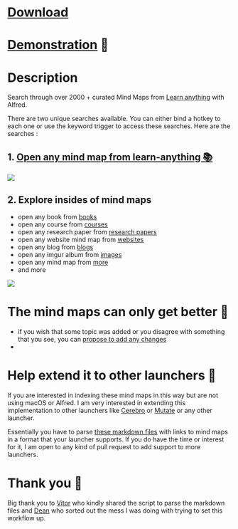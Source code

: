 # [Download](https://www.dropbox.com/s/z5xijk1rcbuwljf/knowledge%20map.alfredworkflow?dl=1)

# [Demonstration](http://quick.as/b1gwsneao) 🚀

# Description

Search through  over 2000 + curated Mind Maps from [Learn anything](https://github.com/nikitavoloboev/learn-anything) with Alfred.

There are two unique searches available. You can either bind a hotkey to each one or use the keyword trigger to access these searches. Here are the searches : 

## 1. [Open any mind map from learn-anything 📚](learn-anything.xyz)

![](http://i.imgur.com/SymyfvG.png)

## 2. Explore insides of mind maps

- open any book from [books](http://nikitavoloboev.xyz/knowledge-map/research/books/)
- open any course from [courses](http://nikitavoloboev.xyz/knowledge-map/research/courses/)
- open any research paper from [research papers](http://nikitavoloboev.xyz/knowledge-map/research/research-papers/)
- open any website mind map from [websites](http://nikitavoloboev.xyz/knowledge-map/research/websites/)
- open any blog from [blogs](https://my.mindnode.com/Lr33AxQg1yTrPzYJrAbFD7E6Wr7cM6YyoUfXaEzp#-1373.6,-2223.5,2)
- open any imgur album from [images](https://my.mindnode.com/mTasm9Ay8VtFs7fHRPDUSdEMqHExtjpcgwjBeUTC#108.8,-1795.2,-2)
- open any mind map from [more](https://my.mindnode.com/YyJtZap3S6BLzLq8FvBqcDM1fpzom5JfeXripa9w#198.0,-369.8,1)
- and more 

![](http://i.imgur.com/9s7iteA.png)


# The mind maps can only get better 🚀
- if you wish that some topic was added or you disagree with something that you see, you can [propose to add any changes](https://github.com/nikitavoloboev/knowledge-map#contributing-)
- 

# Help extend it to other launchers 🎊

If you are interested in indexing these mind maps in this way but are not using macOS or Alfred. I am very interested in extending this implementation to other launchers like [Cerebro](https://cerebroapp.com/) or [Mutate](https://github.com/qdore/Mutate) or any other launcher. 

Essentially you have to parse [these markdown files](https://github.com/nikitavoloboev/alfred-knowledge-map/tree/master/md) with links to mind maps in a format that your launcher supports. If you do have the time or interest for it, I am open to any kind of pull request to add support to more launchers.

# Thank you 💙

Big thank you to [Vitor](https://github.com/vitorgalvao) who kindly shared the script to parse the markdown files and [Dean](https://github.com/deanishe) who sorted out the mess I was doing with trying to set this workflow up.

